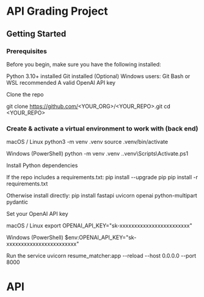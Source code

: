 # API Grading Project
## Getting Started

### Prerequisites 
Before you begin, make sure you have the following installed:

Python 3.10+ installed
Git installed
(Optional) Windows users: Git Bash or WSL recommended
A valid OpenAI API key

Clone the repo

git clone https://github.com/<YOUR_ORG>/<YOUR_REPO>.git
cd <YOUR_REPO>

### Create & activate a virtual environment to work with (back end)

macOS / Linux
python3 -m venv .venv
source .venv/bin/activate

Windows (PowerShell)
python -m venv .venv
.\.venv\Scripts\Activate.ps1

Install Python dependencies

If the repo includes a requirements.txt:
pip install --upgrade pip
pip install -r requirements.txt

Otherwise install directly:
pip install fastapi uvicorn openai python-multipart pydantic

Set your OpenAI API key

macOS / Linux
export OPENAI_API_KEY="sk-xxxxxxxxxxxxxxxxxxxxxxxx"

Windows (PowerShell)
$env:OPENAI_API_KEY="sk-xxxxxxxxxxxxxxxxxxxxxxxx"

Run the service
uvicorn resume_matcher:app --reload --host 0.0.0.0 --port 8000
# API
